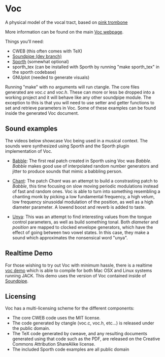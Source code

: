 # Voc

A physical model of the vocal tract, based on
[pink trombone](https://dood.al/pinktrombone/)

More information can be found on the main
[Voc webpage](http://pbat.ch/proj/voc).

Things you'll need:

- CWEB (this often comes with TeX)
- [Soundpipe (dev branch)](http://www.github.com/paulbatchelor/soundpipe.git)
- [Sporth](http://www.github.com/paulbatchelor/sporth.git) (somewhat optional)
- sporth_tex (can be installed with Sporth by running "make sporth_tex" in the
sporth codebase)
- GNUplot (needed to generate visuals)

Running "make" with no arguments will run ctangle.
The core files generated are
*voc.c* and *voc.h*. These can more or less be dropped into a working project
and it will behave like any other soundpipe module. The exception to this is
that you will need to use setter and getter functions to set and retrieve
parameters in Voc. Some of these examples can be found inside the generated
Voc document.

## Sound examples

The videos below showcase Voc being used in a musical context. The sounds
were synthesized using Sporth and the Sporth plugin implementation of Voc.

- [Babble](https://vimeo.com/220091107): The first real patch created in Sporth
using Voc was *Babble*. *Babble* makes good use of interpolated random number
generators and jitter to produce sounds that mimic a babbling person.

- [Chant](https://vimeo.com/220091290): The patch *Chant* was an attempt to
build a constrasting patch to *Babble*, this time focusing on slow moving periodic
modulations instead of fast and
random ones. Voc is able to turn into something resembling a chanting
monk by picking a low fundamental frequency, a high velum, low frequency
sinusoidal modulation of the position, as well as a high diameter parameter.
A lowend boost and reverb is added to taste.

- [Unya](https://vimeo.com/220091487):
This was an attempt to find interesting values from the tongue control
parameters, as well as build something tonal. Both *diameter* and *position*
are mapped to clocked envelope generators, which have the effect of going
between two vowel states. In this case, they make a sound which approximates
the nonsensical word "unya".

## Realtime Demo

For those wishing to try out Voc with minimum hassle, there is a
realtime [voc demo](https://www.github.com/paulbatchelor/voc_demo) which
is able to compile for both Mac OSX and Linux systems running JACK. This
demo uses the version of Voc contained inside of
[Soundpipe](https://www.github.com/paulbatchelor/soundpipe).

## Licensing

Voc has a multi-licensing scheme for the different components:

- The core CWEB code uses the MIT license.
- The code generated by ctangle (voc.c, voc.h, etc...) is released under
the public domain.
- The TeX code generated by cweave, and any resulting documents generated
using that code such as the PDF, are released on the Creative Commons
Attribution ShareAlike license.
- The included Sporth code examples are all public domain
